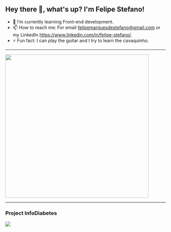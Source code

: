 ## Hey there 👋, what's up? I'm Felipe Stefano!

- 🌱 I’m currently learning Front-end development.
- 📫 How to reach me: For email felipemarquesdestefano@gmail.com or my LinkedIn https://www.linkedin.com/in/felipe-stefano/.
- ⚡ Fun fact: I can play the guitar and I try to learn the cavaquinho.

<hr>

<div>
  <img src="https://github-readme-stats.vercel.app/api?username=FelipeMarqueStefano&show_icons=true&theme=tokyonight&count_private=true&custom_title=Felipe Stefano" width="450px">
</div>

<hr>

### Project InfoDiabetes

<div>
  <a href=""><img src="https://github-readme-stats.vercel.app/api/pin/?username=FelipeMarqueStefano&repo=InfoDiabetes"></a>
</div>
